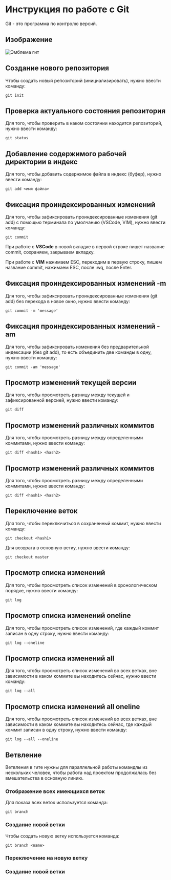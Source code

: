 # Инструкция по работе с Git

Git - это программа по контролю версий.

## Изображение
![Эмблема гит](1.jpg)

## Создание нового репозитория
Чтобы создать новый репозиторий (инициализировать), нужно ввести команду:

    git init

## Проверка актуального состояния репозитория
Для того, чтобы проверить в каком состоянии находится репозиторий, нужно ввести команду:

    git status

## Добавление содержимого рабочей директории в индекс
Для того, чтобы добавить содержимое файла в индекс (буфер), нужно ввести команду:

    git add <имя файла>

## Фиксация проиндексированных изменений
Для того, чтобы зафиксировать проиндексированные изменения (git add) с помощью терминала по умолчанию (VSCode, VIM), нужно ввести команду:

    git commit

При работе с **VSCode** в новой вкладке в первой строке пишет название commit, сохраняем, закрываем вкладку.

При работе с **VIM** нажимаем ESC, переходим в первую строку, пишем название commit, нажимаем ESC, после :wq, после Enter.

## Фиксация проиндексированных изменений -m
Для того, чтобы зафиксировать проиндексированные изменения (git add) без перехода в новое окно, нужно ввести команду:

    git commit -m 'message'

## Фиксация проиндексированных изменений -am
Для того, чтобы зафиксировать изменения без предварительной индексации (без git add), то есть объединить две команды в одну, нужно ввести команду:

    git commit -am 'message'

## Просмотр изменений текущей версии
Для того, чтобы просмотреть разницу между текущей и зафиксированной версией, нужно ввести команду:

    git diff

## Просмотр изменений различных коммитов
Для того, чтобы просмотреть разницу между определенными коммитами, нужно ввести команду:

    git diff <hash1> <hash2>

## Просмотр изменений различных коммитов
Для того, чтобы просмотреть разницу между определенными коммитами, нужно ввести команду:

    git diff <hash1> <hash2>

## Переключение веток
Для того, чтобы переключиться в сохраненный коммит, нужно ввести команду:

    git checkout <hash1>

Для возврата в основную ветку, нужно ввести команду:

    git checkout master

## Просмотр списка изменений
Для того, чтобы просмотреть список изменений в хронологическом порядке, нужно ввести команду:

    git log

## Просмотр списка изменений oneline
Для того, чтобы просмотреть список изменений, где каждый коммит записан в одну строку, нужно ввести команду:

    git log --oneline

## Просмотр списка изменений all
Для того, чтобы просмотреть список изменений во всех ветках, вне зависимости в каком коммите вы находитесь сейчас, нужно ввести команду:

    git log --all

## Просмотр списка изменений all oneline
Для того, чтобы просмотреть список изменений во всех ветках, вне зависимости в каком коммите вы находитесь сейчас, где каждый коммит записан в одну строку, нужно ввести команду:

    git log --all --oneline

## Ветвление
Ветвления в гите нужны для параллельной работы командлы из нескольких человек, чтобы работа над проектом продолжалась без вмешательства в основную линию.

### Отображение всех имеющихся веток
Для показа всех веток используется команда:

    git branch

### Создание новой ветки
Чтобы создать новую ветку используется команда:

    git branch <name>

### Переключение на новую ветку

### Создание новой ветки

